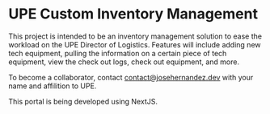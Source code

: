 # UPE Custom Inventory Management
This project is intended to be an inventory management solution to ease the workload on the UPE Director of Logistics. Features will include adding new tech equipment, pulling the information on a certain piece of tech equipment, view the check out logs, check out equipment, and more.

To become a collaborator, contact [contact@josehernandez.dev](mailto:contact@josehernandez.dev) with your name and affilition to UPE.

This portal is being developed using NextJS.
